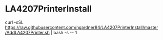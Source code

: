 # LA4207PrinterInstall
curl -sSL https://raw.githubusercontent.com/ngardner84/LA4207PrinterInstall/master/AddLA4207Printer.sh | bash -s -- 1
